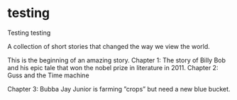 testing
=======

Testing testing

A collection of short stories that changed the way we view the world.

This is the beginning of an amazing story. 
Chapter 1: The story of Billy Bob and his epic tale that won the nobel prize in literature in 2011.
Chapter 2: Guss and the Time machine

Chapter 3: Bubba Jay Junior is farming ”crops” but need a new blue bucket.